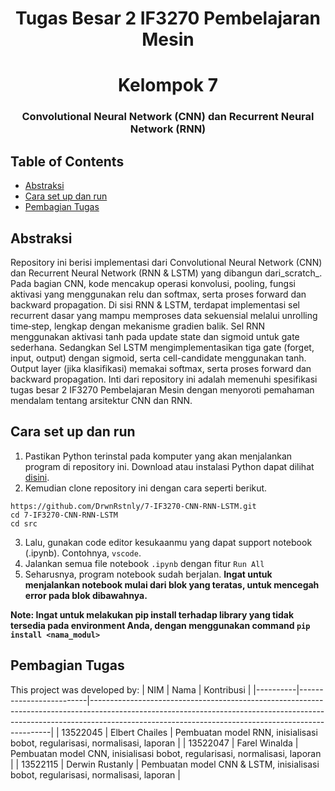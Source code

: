 <h1 align="center">Tugas Besar 2 IF3270 Pembelajaran Mesin</h1>
<h1 align="center">Kelompok 7</h3>
<h3 align="center">Convolutional Neural Network (CNN) dan Recurrent Neural Network (RNN)</p>

## Table of Contents

- [Abstraksi](#abstraksi)
- [Cara set up dan run](#cara-set-up-dan-run)
- [Pembagian Tugas](#pembagian-tugas)

## Abstraksi
Repository ini berisi implementasi dari Convolutional Neural Network (CNN) dan Recurrent Neural Network (RNN & LSTM) yang dibangun dari_scratch_. Pada bagian CNN, kode mencakup operasi konvolusi, pooling, fungsi aktivasi yang menggunakan relu dan softmax, serta proses forward dan backward propagation. Di sisi RNN & LSTM, terdapat implementasi sel recurrent dasar yang mampu memproses data sekuensial melalui unrolling time‐step, lengkap dengan mekanisme gradien balik. Sel RNN menggunakan aktivasi tanh pada update state dan sigmoid untuk gate sederhana. Sedangkan Sel LSTM mengimplementasikan tiga gate (forget, input, output) dengan sigmoid, serta cell-candidate menggunakan tanh. Output layer (jika klasifikasi) memakai softmax, serta proses forward dan backward propagation. Inti dari repository ini adalah memenuhi spesifikasi tugas besar 2 IF3270 Pembelajaran Mesin dengan menyoroti pemahaman mendalam tentang arsitektur CNN dan RNN.

## Cara set up dan run
1. Pastikan Python terinstal pada komputer yang akan menjalankan program di repository ini. Download atau instalasi Python dapat dilihat [disini](https://www.python.org/downloads/).
2. Kemudian clone repository ini dengan cara seperti berikut.
```
https://github.com/DrwnRstnly/7-IF3270-CNN-RNN-LSTM.git
cd 7-IF3270-CNN-RNN-LSTM
cd src
```
3. Lalu, gunakan code editor kesukaanmu yang dapat support notebook (.ipynb). Contohnya, `vscode`.
4. Jalankan semua file notebook `.ipynb` dengan fitur `Run All`
5. Seharusnya, program notebook sudah berjalan. **Ingat untuk menjalankan notebook mulai dari blok yang teratas, untuk mencegah error pada blok dibawahnya.**

**Note: Ingat untuk melakukan pip install terhadap library yang tidak tersedia pada environment Anda, dengan menggunakan command `pip install <nama_modul>`**

## Pembagian Tugas
This project was developed by:
| NIM      | Nama                    | Kontribusi                                                                                                                                                                                                               |
|----------|-------------------------|--------------------------------------------------------------------------------------------------------------------------------------------------------------------------------------------------------------------------------|
| 13522045 | Elbert Chailes           | Pembuatan model RNN, inisialisasi bobot, regularisasi, normalisasi, laporan                                                          |
| 13522047 | Farel Winalda    | Pembuatan model CNN, inisialisasi bobot, regularisasi, normalisasi, laporan                                                          |
| 13522115 | Derwin Rustanly    | Pembuatan model CNN & LSTM, inisialisasi bobot, regularisasi, normalisasi, laporan                                                          |